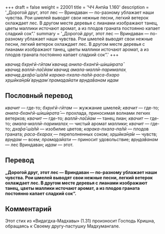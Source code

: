 +++
draft = false
weight = 22001
title = 'ЧЧ Антйа 1.160'
description = '„Дорогой друг, этот лес — Вриндаван — по-разному ублажает наши чувства. Рои шмелей выводят свои нежные песни, легкий ветерок охлаждает лес. В другом месте деревья с лианами изображают танец, цветы маллики источают аромат, а из плодов граната постоянно капает сладкий сок“.'
summary = '„Дорогой друг, этот лес — Вриндаван — по-разному ублажает наши чувства. Рои шмелей выводят свои нежные песни, легкий ветерок охлаждает лес. В другом месте деревья с лианами изображают танец, цветы маллики источают аромат, а из плодов граната постоянно капает сладкий сок“.'
+++

_квачид бхр̣н̇гӣ-гӣтам̇ квачид анила-бхан̇гӣ-ш́иш́ирата̄  
квачид валлӣ-ла̄сйам̇ квачид амала-маллӣ-парималах̣  
квачид дха̄ра̄-ш́а̄лӣ карака-пхала-па̄лӣ-раса-бхаро  
хр̣шӣка̄н̣а̄м̇ вр̣ндам̇ прамадайати вр̣нда̄ванам идам_

## Пословный перевод

_квачит_ — где-то; _бхр̣н̇гӣ_\-_гӣтам_ — жужжание шмелей; _квачит_ — где-то; _анила_\-_бхан̇гӣ_\-_ш́иш́ирата̄_ — прохлада, приносимая волнами легких ветерков; _квачит_ — где-то; _валлӣ_\-_ла̄сйам_ — танец лиан; _квачит_ — где-то; _амала_\-_маллӣ_\-_парималах̣_ — чистый аромат _маллики_; _квачит_ — где-то; _дха̄ра̄_\-_ш́а̄лӣ_ — изобилие цветов; _карака_\-_пхала_\-_па̄лӣ_ — плодов граната; _раса_\-_бхарах̣_ — переполненных соком; _хр̣шӣка̄н̣а̄м_ — чувств; _вр̣ндам_ — всем; _прамадайати_ — приносит удовольствие; _вр̣нда̄ванам_ — лес Вриндаван; _идам_ — этот.

## Перевод

**„Дорогой друг, этот лес — Вриндаван — по-разному ублажает наши чувства. Рои шмелей выводят свои нежные песни, легкий ветерок охлаждает лес. В другом месте деревья с лианами изображают танец, цветы маллики источают аромат, а из плодов граната постоянно капает сладкий сок“.**

## Комментарий

Этот стих из «Видагдха-Мадхавы» (1.31) произносит Господь Кришна, обращаясь к Своему другу-пастушку Мадхумангале.

